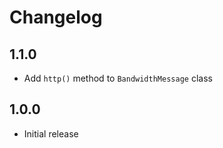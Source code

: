 # Changelog

## 1.1.0
* Add `http()` method to `BandwidthMessage` class

## 1.0.0
* Initial release
